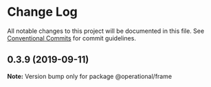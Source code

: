 # Change Log

All notable changes to this project will be documented in this file.
See [Conventional Commits](https://conventionalcommits.org) for commit guidelines.

## 0.3.9 (2019-09-11)

**Note:** Version bump only for package @operational/frame
